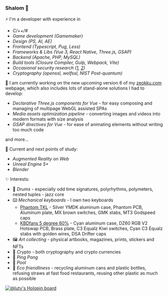 ### Shalom 👋

⚡ I'm a developer with experience in 
- _C/++/#_
- _Game development (Gamemaker)_
- _Design (PS, AI, AE)_
- _Frontend (Typescript, Pug, Less)_
- _Frameworks & Libs (Vue 3, React Native, Three.js, GSAP)_
- _Backend (Apache, PHP, MySQL)_
- _Build tools (Closure Compiler, Gulp, Webpack, Vite)_
- _Occasional security research ([1](https://hackerone.com/lt_1/?type=user), [2](https://www.holopin.io/userbadge/cl8lf7mkw029809meb0faqzzm)<!-- [3](link to steam cards market xss hack) -->)_
- _Cryptography (openssl, wolfssl, NIST Post-quantum)_

🔭 I am currently working on the new upcoming version 6 of my [zeokku.com](https://zeokku.com) webpage, which also includes lots of stand-alone solutions I had to develop:
- _Declarative Three.js components for Vue_ - for easy composing and managing of multipage WebGL assisted SPAs
- _Media assets optimization pipeline_ - converting images and videos into modern formats with size analysis
- _GSAP directives for Vue_ - for ease of animating elements without writing too much code

and more...

🌱 Current and next points of study:
- _Augmented Reality on Web_
- _Unreal Engine 5+_
- _Blender_

✨ Interests:
- 🥁 _Drums_ - especially odd time signatures, polyrhythms, polymeters, nested tuples - jazz core
- ⌨️ _Mechanical keyboards_ - I own two keyboards
    - <u>Phantom TKL</u> - Silver YMDK aluminum case, Phantom PCB, Aluminum plate, MX brown switches, GMK stabs, MT3 Godspeed caps
    - <u>KBDfans 5 degree 60%</u> - Cyan aluminum case, DZ60 RGB V2 Hotswap PCB, Brass plate, C3 Equalz Kiwi switches, Cyan C3 Equalz stabs with golden wires, DSA Drifter caps
- 🖼️ _Art collecting_ - physical artbooks, magazines, prints, stickers and NFTs
- 💎 _Crypto_ - both cryptography and crypto currencies
- 🏓 _Ping Pong_
- 🎱 _Pool_
- 🍃 _Eco friendliness_ - recycling aluminum cans and plastic bottles, refusing straws at fast food restaurants, reusing other plastic as much as possible

[![@luty's Holopin board](https://holopin.io/api/user/board?user=luty)](https://holopin.io/@luty)

<!--
**Lutymane/Lutymane** is a ✨ _special_ ✨ repository because its `README.md` (this file) appears on your GitHub profile.

Here are some ideas to get you started:

- 🔭 I’m currently working on ...
- 🌱 I’m currently learning ...
- 👯 I’m looking to collaborate on ...
- 🤔 I’m looking for help with ...
- 💬 Ask me about ...
- 📫 How to reach me: ...
- 😄 Pronouns: ...
- ⚡ Fun fact: ...
-->
